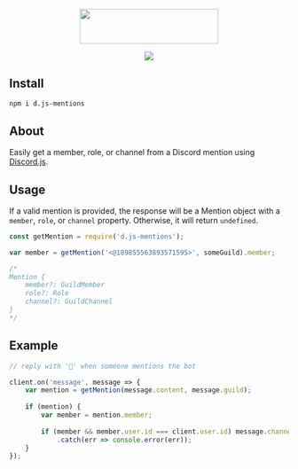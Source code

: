 <p align="center">
    <a href="https://github.com/slothiful/d.js-mentions"><img width="250" height="62.5" src="https://github.com/slothiful/d.js-mentions/blob/master/logo.png"></a>
</p>
<p align="center">
    <a href="https://github.com/slothiful/d.js-mentions"><img src="https://img.shields.io/npm/v/d.js-mentions.svg"></a>
</p>

## Install
```
npm i d.js-mentions
```

## About
Easily get a member, role, or channel from a Discord mention using [Discord.js](https://www.npmjs.com/package/discord.js).

## Usage
If a valid mention is provided, the response will be a Mention object with a `member`, `role`, or `channel` property. Otherwise, it will return `undefined`.

```js
const getMention = require('d.js-mentions');

var member = getMention('<@189855563893571595>', someGuild).member;

/*
Mention {
    member?: GuildMember
    role?: Role
    channel?: GuildChannel
}
*/
```

## Example
```js
// reply with '👀' when someone mentions the bot

client.on('message', message => {
    var mention = getMention(message.content, message.guild);
    
    if (mention) {
        var member = mention.member;
        
        if (member && member.user.id === client.user.id) message.channel.send(':eyes:')
            .catch(err => console.error(err));
    }
});
```
